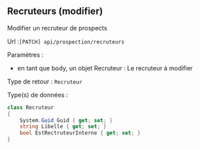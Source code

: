 ## <span id='modifierrecruteurs'>Recruteurs (modifier)</span>

Modifier un recruteur de prospects

Url :`[PATCH] api/prospection/recruteurs`

Paramètres : 

- en tant que body, un objet Recruteur : Le recruteur à modifier

Type de retour : `Recruteur`

Type(s) de données :

```csharp
class Recruteur
{
	System.Guid Guid { get; set; }
	string Libelle { get; set; }
	bool EstRectruteurInterne { get; set; }
}

```
